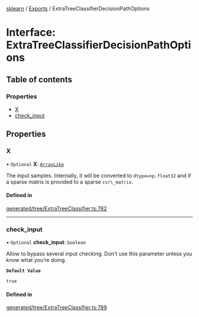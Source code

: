 [sklearn](../readme.md) / [Exports](../modules.md) / ExtraTreeClassifierDecisionPathOptions

# Interface: ExtraTreeClassifierDecisionPathOptions

## Table of contents

### Properties

- [X](ExtraTreeClassifierDecisionPathOptions.md#x)
- [check\_input](ExtraTreeClassifierDecisionPathOptions.md#check_input)

## Properties

### X

• `Optional` **X**: [`ArrayLike`](../modules.md#arraylike)

The input samples. Internally, it will be converted to `dtype=np.float32` and if a sparse matrix is provided to a sparse `csr\_matrix`.

#### Defined in

[generated/tree/ExtraTreeClassifier.ts:782](https://github.com/transitive-bullshit/scikit-learn-ts/blob/367336a/packages/sklearn/src/generated/tree/ExtraTreeClassifier.ts#L782)

___

### check\_input

• `Optional` **check\_input**: `boolean`

Allow to bypass several input checking. Don’t use this parameter unless you know what you’re doing.

**`Default Value`**

`true`

#### Defined in

[generated/tree/ExtraTreeClassifier.ts:789](https://github.com/transitive-bullshit/scikit-learn-ts/blob/367336a/packages/sklearn/src/generated/tree/ExtraTreeClassifier.ts#L789)
